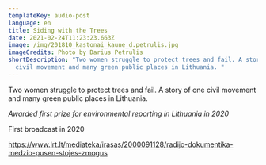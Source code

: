 ```yaml
---
templateKey: audio-post
language: en
title: Siding with the Trees
date: 2021-02-24T11:23:23.663Z
image: /img/201810_kastonai_kaune_d.petrulis.jpg
imageCredits: Photo by Darius Petrulis
shortDescription: "Two women struggle to protect trees and fail. A story of one
  civil movement and many green public places in Lithuania. "
---
```

Two women struggle to protect trees and fail. A story of one civil movement and many green public places in Lithuania. 

*Awarded first prize for environmental reporting in Lithuania in 2020*

First broadcast in 2020

https://www.lrt.lt/mediateka/irasas/2000091128/radijo-dokumentika-medzio-pusen-stojes-zmogus